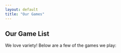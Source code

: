 ```yaml
---
layout: default
title: "Our Games"
---
```


## Our Game List

<p>We love variety! Below are a few of the games we play:</p>


